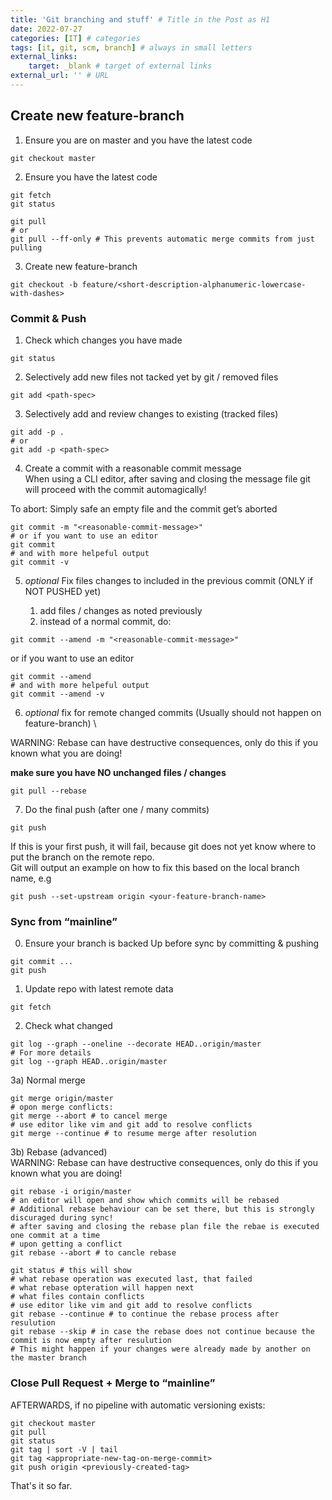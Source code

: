 ```yaml
---
title: 'Git branching and stuff' # Title in the Post as H1
date: 2022-07-27
categories: [IT] # categories
tags: [it, git, scm, branch] # always in small letters
external_links:
    target: _blank # target of external links
external_url: '' # URL
---
```

## Create new feature-branch
1) Ensure you are on master and you have the latest code
```
git checkout master
```
2) Ensure you have the latest code
```
git fetch
git status
```
```
git pull
# or
git pull --ff-only # This prevents automatic merge commits from just pulling
```
3) Create new feature-branch
```
git checkout -b feature/<short-description-alphanumeric-lowercase-with-dashes>
```
### Commit & Push
1) Check which changes you have made
```
git status
```
2) Selectively add new files not tacked yet by git / removed files
```
git add <path-spec>
```
3) Selectively add and review changes to existing (tracked files)
```
git add -p .
# or
git add -p <path-spec>
```
4) Create a commit with a reasonable commit message \
When using a CLI editor, after saving and closing the message file git will proceed with the commit automagically!

To abort: Simply safe an empty file and the commit get’s aborted
```
git commit -m "<reasonable-commit-message>"
# or if you want to use an editor
git commit
# and with more helpeful output
git commit -v
```
5) *optional* Fix files changes to included in the previous commit (ONLY if NOT PUSHED yet)

    1. add files / changes as noted previously
    2. instead of a normal commit, do:

```
git commit --amend -m "<reasonable-commit-message>"
```
or if you want to use an editor
```
git commit --amend
# and with more helpeful output
git commit --amend -v
```
6) *optional* fix for remote changed commits (Usually should not happen on feature-branch) \

WARNING: Rebase can have destructive consequences, only do this if you known what you are doing!

**make sure you have NO unchanged files / changes**
```
git pull --rebase
```
7) Do the final push (after one / many commits)
```
git push
```
If this is your first push, it will fail, because git does not yet know where to put the branch
on the remote repo. \
Git will output an example on how to fix this based on the local branch name, e.g
```
git push --set-upstream origin <your-feature-branch-name>
```
### Sync from “mainline”
0) Ensure your branch is backed Up before sync by committing & pushing
```
git commit ...
git push
```
1) Update repo with latest remote data
```
git fetch
```
2) Check what changed
```
git log --graph --oneline --decorate HEAD..origin/master
# For more details
git log --graph HEAD..origin/master
```
3a) Normal merge
```
git merge origin/master
# opon merge conflicts:
git merge --abort # to cancel merge
# use editor like vim and git add to resolve conflicts
git merge --continue # to resume merge after resolution
```
3b) Rebase (advanced) \
WARNING: Rebase can have destructive consequences, only do this if you known what you are doing!
```
git rebase -i origin/master
# an editor will open and show which commits will be rebased
# Additional rebase behaviour can be set there, but this is strongly discuraged during sync!
# after saving and closing the rebase plan file the rebae is executed one commit at a time
# upon getting a conflict
git rebase --abort # to cancle rebase
```
```
git status # this will show 
# what rebase operation was executed last, that failed
# what rebase opteration will happen next
# what files contain conflicts
# use editor like vim and git add to resolve conflicts
git rebase --continue # to continue the rebase process after resulution
git rebase --skip # in case the rebase does not continue because the commit is now empty after resulution
# This might happen if your changes were already made by another on the master branch
```
### Close Pull Request + Merge to “mainline”
AFTERWARDS, if no pipeline with automatic versioning exists:
```
git checkout master
git pull
git status
git tag | sort -V | tail
git tag <appropriate-new-tag-on-merge-commit>
git push origin <previously-created-tag>
```

That's it so far. 